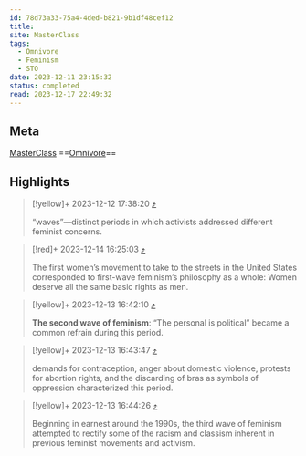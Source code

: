 ```yaml
---
id: 78d73a33-75a4-4ded-b821-9b1df48cef12
title: 
site: MasterClass
tags:
  - Omnivore
  - Feminism
  - STO
date: 2023-12-11 23:15:32
status: completed
read: 2023-12-17 22:49:32
---
```


## Meta

[MasterClass](https://www.masterclass.com/articles/waves-of-feminism)
==[Omnivore](https://omnivore.app/me/waves-of-feminism-the-4-waves-of-the-feminist-movement-2023-mast-18c5c3cb9f9)==



## Highlights

>[!yellow]+ 2023-12-12 17:38:20 [⤴️](https://omnivore.app/me/waves-of-feminism-the-4-waves-of-the-feminist-movement-2023-mast-18c5c3cb9f9#ceafbf61-0524-43ab-8ee1-85cfd6e435fd) 
>
> “waves”—distinct periods in which activists addressed different feminist concerns. 

>[!red]+ 2023-12-14 16:25:03 [⤴️](https://omnivore.app/me/waves-of-feminism-the-4-waves-of-the-feminist-movement-2023-mast-18c5c3cb9f9#28353987-c7b0-4065-8044-bad47d454803) 
>
> The first women’s movement to take to the streets in the United States corresponded to first-wave feminism’s philosophy as a whole: Women deserve all the same basic rights as men. 

>[!yellow]+ 2023-12-13 16:42:10 [⤴️](https://omnivore.app/me/waves-of-feminism-the-4-waves-of-the-feminist-movement-2023-mast-18c5c3cb9f9#f5439eff-a3cf-4120-8ef7-a77b4cf6bdf4) 
>
> **The second wave of feminism**: “The personal is political” became a common refrain during this period. 

>[!yellow]+ 2023-12-13 16:43:47 [⤴️](https://omnivore.app/me/waves-of-feminism-the-4-waves-of-the-feminist-movement-2023-mast-18c5c3cb9f9#fde1956c-2483-40f2-aba5-2dd5a5b72f52) 
>
> demands for contraception, anger about domestic violence, protests for abortion rights, and the discarding of bras as symbols of oppression characterized this period. 

>[!yellow]+ 2023-12-13 16:44:26 [⤴️](https://omnivore.app/me/waves-of-feminism-the-4-waves-of-the-feminist-movement-2023-mast-18c5c3cb9f9#758ca06f-a4ca-47ef-b2ab-78d09ade64a7) 
>
> Beginning in earnest around the 1990s, the third wave of feminism attempted to rectify some of the racism and classism inherent in previous feminist movements and activism. 

